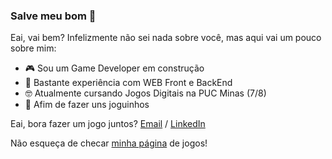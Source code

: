### Salve meu bom 👋
Eai, vai bem? Infelizmente não sei nada sobre você, mas aqui vai um pouco sobre mim:
- 🎮 Sou um Game Developer em construção
- 🎨 Bastante experiência com WEB Front e BackEnd
- 🤓 Atualmente cursando Jogos Digitais na PUC Minas (7/8)
- 🤔 Afim de fazer uns joguinhos

Eai, bora fazer um jogo juntos? [Email](mailto:cebojuan@gmail.com) / [LinkedIn](https://www.linkedin.com/in/juan-vitor/)

Não esqueça de checar [minha página](https://cebojuan.itch.io) de jogos!
